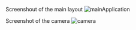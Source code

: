 Screenshout of the main layout
![mainApplication](https://github.com/reyalfre/capacitorCamera/assets/79906574/c01fe806-0da8-430f-8c74-2aa9394daa49)

Screenshot of the camera
![camera](https://github.com/reyalfre/capacitorCamera/assets/79906574/d88c2acb-9a7f-439b-9643-0f52cae9e90c)


